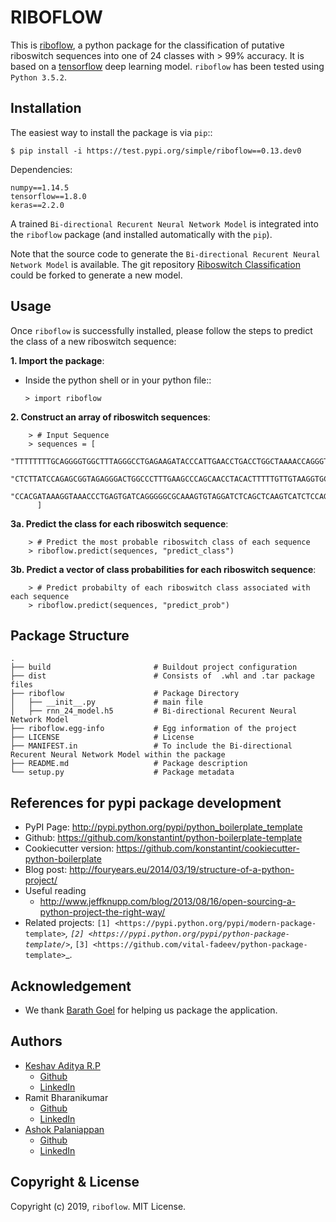 # RIBOFLOW

This is [riboflow](https://test.pypi.org/project/riboflow/), a python package for the classification of putative riboswitch sequences into one of 24 classes with > 99% accuracy. It is based on a [tensorflow](https://www.tensorflow.org) deep learning model. ``riboflow`` has been tested using ``Python 3.5.2``.

Installation
------------

The easiest way to install the package is via ``pip``::

    $ pip install -i https://test.pypi.org/simple/riboflow==0.13.dev0
    
Dependencies:
    
    numpy==1.14.5
    tensorflow==1.8.0   
    keras==2.2.0 
    
A trained ``Bi-directional Recurent Neural Network Model`` is integrated into the ``riboflow`` package (and installed automatically with the ``pip``). 

Note that the source code to generate the ``Bi-directional Recurent Neural Network Model`` is available. The git repository [Riboswitch Classification](https://github.com/RiboswitchClassifier/RiboswitchClassification) could be forked to generate a new model.

Usage
-------------------

Once `riboflow` is successfully installed, please follow the steps to predict the class of a new riboswitch sequence:

**1. Import the package**:

  - Inside the python shell or in your python file::

        > import riboflow

**2. Construct an array of riboswitch sequences**:

        > # Input Sequence
        > sequences = [
            "TTTTTTTTGCAGGGGTGGCTTTAGGGCCTGAGAAGATACCCATTGAACCTGACCTGGCTAAAACCAGGGTAGGGAATTGCAGAAATGTCCTCATT",
            "CTCTTATCCAGAGCGGTAGAGGGACTGGCCCTTTGAAGCCCAGCAACCTACACTTTTTGTTGTAAGGTGCTAACCTGAGCAGGAGAAATCCTGACCGATGAGAG",
            "CCACGATAAAGGTAAACCCTGAGTGATCAGGGGGCGCAAAGTGTAGGATCTCAGCTCAAGTCATCTCCAGATAAGAAATATCAGAAAGATAGCCTTACTGCCGAA"
          ]

**3a. Predict the class for each riboswitch sequence**:

        > # Predict the most probable riboswitch class of each sequence
        > riboflow.predict(sequences, "predict_class")
        
**3b. Predict a vector of class probabilities for each riboswitch sequence**:

        > # Predict probabilty of each riboswitch class associated with each sequence 
        > riboflow.predict(sequences, "predict_prob")

Package Structure
-----

    .
    ├── build                       # Buildout project configuration
    ├── dist                        # Consists of  .whl and .tar package files
    ├── riboflow                    # Package Directory
    │   ├── __init__.py             # main file
    │   ├── rnn_24_model.h5         # Bi-directional Recurent Neural Network Model
    ├── riboflow.egg-info           # Egg information of the project
    ├── LICENSE                     # License
    ├── MANIFEST.in                 # To include the Bi-directional Recurent Neural Network Model within the package
    ├── README.md                   # Package description
    └── setup.py                    # Package metadata


References for pypi package development
----------

  * PyPI Page: http://pypi.python.org/pypi/python_boilerplate_template
  * Github: https://github.com/konstantint/python-boilerplate-template
  * Cookiecutter version: https://github.com/konstantint/cookiecutter-python-boilerplate
  * Blog post: http://fouryears.eu/2014/03/19/structure-of-a-python-project/
  * Useful reading
     - http://www.jeffknupp.com/blog/2013/08/16/open-sourcing-a-python-project-the-right-way/
  * Related projects: `[1] <https://pypi.python.org/pypi/modern-package-template>`_, `[2] <https://pypi.python.org/pypi/python-package-template/>`_, `[3] <https://github.com/vital-fadeev/python-package-template>`_.
  
Acknowledgement
----------

  * We thank [Barath Goel](https://github.com/BharatGoel36) for helping us package the application. 
  
Authors
----------

  * [Keshav Aditya R.P](https://keshavadityarp.github.io)
    - [Github](https://github.com/KeshavAdityaRP)
    - [LinkedIn](https://www.linkedin.com/in/keshavadityarp/)
  * Ramit Bharanikumar
    - [Github](https://github.com/ramit29)
    - [LinkedIn](https://www.linkedin.com/in/ramit-bharanikumar-12a014114/)
  * [Ashok Palaniappan](http://www.sastra.edu/staffprofiles/schools/scbt.php?staff_id=C2164)
    - [Github](https://github.com/apalania)
    - [LinkedIn](https://www.linkedin.com/in/ashokpalaniappan/)


Copyright & License
-------------------

Copyright (c) 2019, `riboflow`. MIT License.

